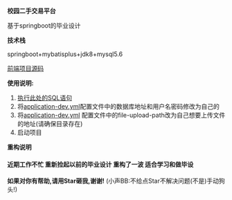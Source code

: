 **校园二手交易平台**

基于springboot的毕业设计

**技术栈**

springboot+mybatisplus+jdk8+mysql5.6

[前端项目源码](https://gitee.com/zhuliyou/campu)

**使用说明:**

1. [执行此处的SQL语句](https://gitee.com/I5pyx55CG5ri4/FleaMarket/blob/main/src/main/resources/db/face.sql)
2. 将[application-dev.yml](src%2Fmain%2Fresources%2Fapplication-dev.yml)配置文件中的数据库地址和用户名密码修改为自己的
3. 将[application-dev.yml](src%2Fmain%2Fresources%2Fapplication-dev.yml)
   配置文件中的file-upload-path改为自己想要上传文件的地址(请确保目录存在)
4. 启动项目

**重构说明**

#### 近期工作不忙 重新捡起以前的毕业设计 重构了一波 适合学习和做毕设

**如果对你有帮助,请用Star砸我,谢谢!** (小声BB:不给点Star不解决问题(不是)手动狗头!)

